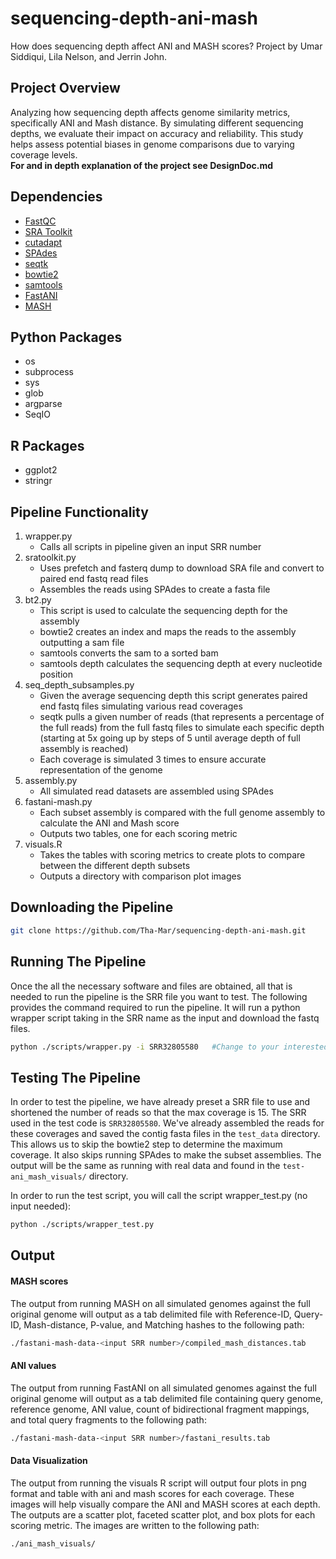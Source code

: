 # sequencing-depth-ani-mash  
How does sequencing depth affect ANI and MASH scores? Project by Umar Siddiqui, Lila Nelson, and Jerrin John.  

## Project Overview
Analyzing how sequencing depth affects genome similarity metrics, specifically ANI and Mash distance. By simulating different sequencing depths, we evaluate their impact on accuracy and reliability. This study helps assess potential biases in genome comparisons due to varying coverage levels.  
__For and in depth explanation of the project see DesignDoc.md__

## Dependencies  
+ [FastQC](https://github.com/s-andrews/FastQC)
+ [SRA Toolkit](https://github.com/ncbi/sra-tools/wiki/01.-Downloading-SRA-Toolkit)
+ [cutadapt](https://github.com/marcelm/cutadapt/)
+ [SPAdes](https://github.com/ablab/spades)
+ [seqtk](https://github.com/lh3/seqtk)
+ [bowtie2](https://github.com/BenLangmead/bowtie2)
+ [samtools](https://github.com/samtools/samtools)
+ [FastANI](https://github.com/ParBLiSS/FastANI)
+ [MASH](https://github.com/marbl/Mash)

## Python Packages
+ os
+ subprocess
+ sys
+ glob
+ argparse
+ SeqIO

## R Packages
+ ggplot2
+ stringr

## Pipeline Functionality 
1. wrapper.py
   - Calls all scripts in pipeline given an input SRR number  
2. sratoolkit.py
   - Uses prefetch and fasterq dump to download SRA file and convert to paired end fastq read files
   - Assembles the reads using SPAdes to create a fasta file 
3. bt2.py
   - This script is used to calculate the sequencing depth for the assembly 
   - bowtie2 creates an index and maps the reads to the assembly outputting a sam file
   - samtools converts the sam to a sorted bam
   - samtools depth calculates the sequencing depth at every nucleotide position
4. seq_depth_subsamples.py
   - Given the average sequencing depth this script generates paired end fastq files simulating various read coverages
   - seqtk pulls a given number of reads (that represents a percentage of the full reads) from the full fastq files to simulate each specific depth (starting at 5x going up by steps of 5 until average depth of full assembly is reached)
   - Each coverage is simulated 3 times to ensure accurate representation of the genome
5. assembly.py
   - All simulated read datasets are assembled using SPAdes
6. fastani-mash.py
   - Each subset assembly is compared with the full genome assembly to calculate the ANI and Mash score
   - Outputs two tables, one for each scoring metric
7. visuals.R
   - Takes the tables with scoring metrics to create plots to compare between the different depth subsets
   - Outputs a directory with comparison plot images

## Downloading the Pipeline
```bash
git clone https://github.com/Tha-Mar/sequencing-depth-ani-mash.git
```
## Running The Pipeline
Once the all the necessary software and files are obtained, all that is needed to run the pipeline is the SRR file you want to test. The following provides the command required to run the pipeline. It will run a python wrapper script taking in the SRR name as the input and download the fastq files.
```bash
python ./scripts/wrapper.py -i SRR32805580   #Change to your interested SRR file
```

## Testing The Pipeline
In order to test the pipeline, we have already preset a SRR file to use and shortened the number of reads so that the max coverage is 15. The SRR used in the test code is `SRR32805580`. We've already assembled the reads for these coverages and saved the contig fasta files in the `test_data` directory.  This allows us to skip the bowtie2 step to determine the maximum coverage. It also skips running SPAdes to make the subset assemblies. The output will be the same as running with real data and found in the `test-ani_mash_visuals/` directory.

In order to run the test script, you will call the script wrapper_test.py (no input needed):
```bash
python ./scripts/wrapper_test.py
```
## Output
#### MASH scores
The output from running MASH on all simulated genomes against the full original genome will output as a tab delimited file with Reference-ID, Query-ID, Mash-distance, P-value, and Matching hashes to the following path:
```bash
./fastani-mash-data-<input SRR number>/compiled_mash_distances.tab
```
#### ANI values
The output from running FastANI on all simulated genomes against the full original genome will output as a tab delimited file containing query genome, reference genome, ANI value, count of bidirectional fragment mappings, and total query fragments to the following path: 
```bash
./fastani-mash-data-<input SRR number>/fastani_results.tab
```
#### Data Visualization 
The output from running the visuals R script will output four plots in png format and table with ani and mash scores for each coverage. These images will help visually compare the ANI and MASH scores at each depth. The outputs are a scatter plot, faceted scatter plot, and box plots for each scoring metric. The images are written to the following path:
```bash
./ani_mash_visuals/
```



